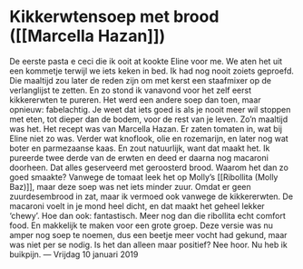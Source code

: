 # Kikkerwtensoep met brood ([[Marcella Hazan]])
De eerste pasta e ceci die ik ooit at kookte Eline voor me. We aten het uit een kommetje terwijl we iets keken in bed. Ik had nog nooit zoiets geproefd. Die maaltijd zou later de reden zijn om met kerst een staafmixer op de verlanglijst te zetten. En zo stond ik vanavond voor het zelf eerst kikkererwten te pureren. Het werd een andere soep dan toen, maar opnieuw: fabelachtig. Je weet dat iets goed is als je nooit meer wil stoppen met eten, tot dieper dan de bodem, voor de rest van je leven. Zo’n maaltijd was het.
Het recept was van Marcella Hazan. Er zaten tomaten in, wat bij Eline niet zo was. Verder wat knoflook, olie en rozemarijn, en later nog wat boter en parmezaanse kaas. En zout natuurlijk, want dat maakt het. Ik pureerde twee derde van de erwten en deed er daarna nog macaroni doorheen. Dat alles geserveerd met geroosterd brood.
Waarom het dan zo goed smaakte? Vanwege de tomaat leek het op Molly’s [[Ribollita (Molly Baz)]], maar deze soep was net iets minder zuur. Omdat er geen zuurdesembrood in zat, maar ik vermoed ook vanwege de kikkererwten. De macaroni voelt in je mond heel dicht, en dat maakt het geheel lekker ‘chewy’. Hoe dan ook: fantastisch. Meer nog dan die ribollita echt comfort food. En makkelijk te maken voor een grote groep. Deze versie was nu amper nog soep te noemen, dus een beetje meer vocht had gekund, maar was niet per se nodig.
Is het dan alleen maar positief? Nee hoor. Nu heb ik buikpijn.
— Vrijdag 10 januari 2019